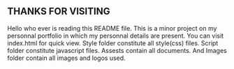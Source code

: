 <h2>THANKS FOR VISITING</h2>
<b></b>Hello who ever is reading this README file.
This is a minor project on my personnal portfolio in which my personnal details are present.
You can visit index.html for quick view.
Style folder constitute all style(css) files.
Script folder constitute javascript files.
Assests contain all documents.
And Images folder contain all images and logos used.</b>
